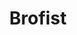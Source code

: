 ---
pid: llp101
title: Brofist
location_transcription: 
coordinates: "[-75.1656784, 39.9556166]"
zipcode: 
gen_neighborhood: 
neighborhood: 
outside_phl: 
age: 
age_range: 
instagram: 
image_file_name: llp_101.jpg
proposal_transcription: Brofist sculpture
topic: African Americans,Neighborhoods,Race Ethnicity
topic_summary: 0, 0, 0, 0, 0
type: Sculpture Statue
keywords_other: 
credit: 
image_labels: 
twitter: 
facebook: 
permalink: "/monuments/llp101/"
layout: item-page
---